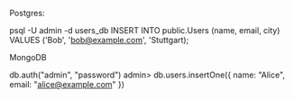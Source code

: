 Postgres:

psql -U admin -d users_db
INSERT INTO public.Users (name, email, city) VALUES ('Bob', 'bob@example.com', 'Stuttgart);

MongoDB

db.auth("admin", "password")
admin> db.users.insertOne({ name: "Alice", email: "alice@example.com" })